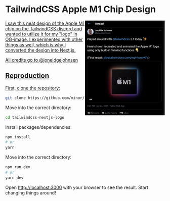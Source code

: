 # TailwindCSS Apple M1 Chip Design

<a href="https://twitter.com/joneidejohnsen/status/1385358668116463621">
    <img align="right" src=".github/tweet.jpg" height="300" />
I saw this neat design of the Apple M1 chip on the TailwindCSS discord and wanted to utilize it for my "logo" in OG-image. I experimented with other things as well, which is why I converted the design into Next.js.

All credits go to @joneidgejohnsen



## Reproduction

First, clone the repository:

```bash
git clone https://github.com/minor/tailwindcss-nextjs-logo.git
```

Move into the correct directory:

```bash
cd tailwindcss-nextjs-logo
```

Install packages/dependencies:

```bash
npm install
# or
yarn
```

Move into the correct directory:

```bash
npm run dev
# or 
yarn dev
```

Open [http://localhost:3000](http://localhost:3000) with your browser to see the result. Start changing things around!